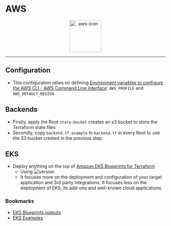 # AWS

<p align="center">
  <img alt="aws-icon" src="https://upload.wikimedia.org/wikipedia/commons/9/93/Amazon_Web_Services_Logo.svg" height="100" />
</p>

---

## Configuration

- This configuration relies on defining [Environment variables to configure the AWS CLI - AWS Command Line Interface](https://docs.aws.amazon.com/cli/latest/userguide/cli-configure-envvars.html): `AWS_PROFILE` and `AWS_DEFAULT_REGION`.

## Backends

- Firstly, apply the Root `state-bucket` creates an s3 bucket to store the Terraform state files
- Secondly, copy `backend.tf.example` to `backend.tf` in every Root to use the S3 bucket created in the previous step.

## EKS

- Deploy anything on the top of [Amazon EKS Blueprints for Terraform](https://aws-ia.github.io/terraform-aws-eks-blueprints/)
  - Using ![version](https://img.shields.io/badge/version-v4.31.0-blue)
  - It focuses more on the deployment and configuration of your target application and 3rd party integrations. It focuses less on the deployment of EKS, its add-ons and well-known cloud applications.

### Bookmarks

- [EKS Blueprints outputs](https://github.com/aws-ia/terraform-aws-eks-blueprints/blob/main/outputs.tf)
- [EKS Examples](https://github.com/aws-ia/terraform-aws-eks-blueprints/tree/main/examples)
